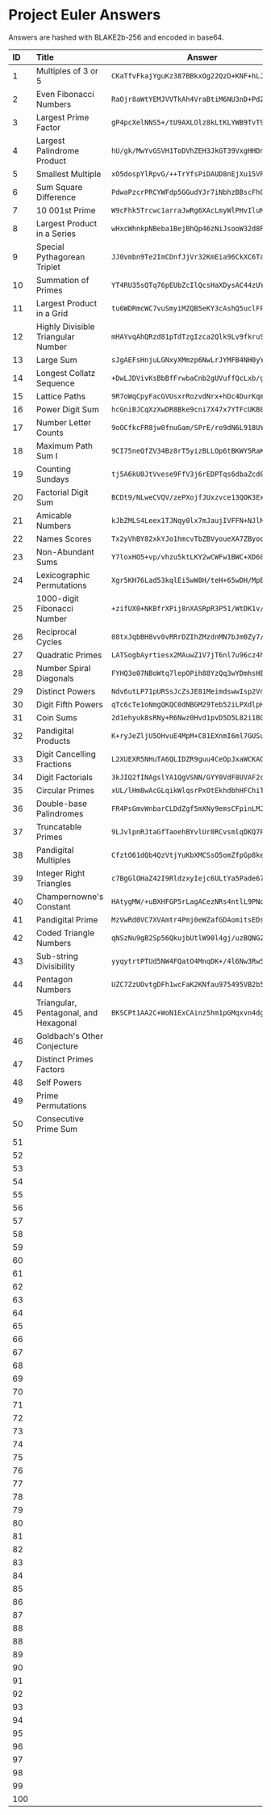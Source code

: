 # Project Euler Answers
Answers are hashed with BLAKE2b-256 and encoded in base64.

| ID | Title | Answer |
| :--- | :--- | --- |
| 1 |	Multiples of 3 or 5                           |```CKaTfvFkajYguKz387BBkxOg22QzD+KNF+hLJNZFZ9E=```|
| 2 | Even Fibonacci Numbers                        |```RaOjr8aWtYEMJVVTkAh4VraBtiM6NU3nD+Pd2Zu+2Gw=```|
| 3 | Largest Prime Factor                          |```gP4pcXelNNS5+/tU9AXLOlz8kLtKLYWB9TvT93JRLu8=```|
| 4 |	Largest Palindrome Product                    |```hU/gk/MwYvGSVH1ToDVhZEH3JkGT39VxgHHDnKcHoo8=```|
| 5 | Smallest Multiple                             |```xO5dospYlRpvG/++TrYfsPiDAUD8nEjXu15VR9a35PM=```|
| 6 |	Sum Square Difference                         |```PdwaPzcrPRCYWFdp5GGudYJr7iNbhzBBscFhGElrFJE=```|
| 7 | 10 001st Prime                                |```W9cFhk5Trcwc1arraJwRg6XAcLmyWlPHvIluM9tGXVs=```|
| 8 | Largest Product in a Series                   |```wHxcWhnkpNBeba1BejBhQp46zNiJsooW32d8R34mtwE=```|
| 9 | Special Pythagorean Triplet                   |```JJ0vmbn9Te2ImCDnfJjVr32KmEia96CkXC6Ta9oQCc4=```|
| 10 | Summation of Primes                          |```YT4RU35sQTq76pEUbZcIlQcsHaXDysAC44zUYYXvv7M=```|
| 11 | Largest Product in a Grid                    |```tu6WDRmcWC7vuSmyiMZQB5eKY3cAshQ5uclFPqLDCdI=```|
| 12 | Highly Divisible Triangular Number           |```mHAYvqAhQRzd81pTdTzgIzca2Qlk9Lv9fkruSpga6+0=```|
| 13 | Large Sum                                    |```sJgAEFsHnjuLGNxyXMmzp6NwLrJYMFB4NH0yY4HGE8k=```|
| 14 | Longest Collatz Sequence                     |```+DwLJDVivKsBbBfFrwbaCnb2gUVuffQcLxb/gfKFEvE=```|
| 15 | Lattice Paths                                |```9R7oWqCpyFacGVUsxrRozvdNrx+hDc4DurKqmJ81KKw=```|
| 16 | Power Digit Sum                              |```hcGniBJCqXzXwDR8Bke9cni7X47x7YTFcUKB8C2Ih+U=```|
| 17 | Number Letter Counts                         |```9oOCfkcFR8jw0fnuGam/SPrE/ro9dN6L918UYJKx4bM=```|
| 18 | Maximum Path Sum I                           |```9CI75neQfZV34Bz8rT5yizBLLOp6tBKWY5RaKXQCpyw=```|  
| 19 | Counting Sundays                             |```tj5A6kU0JtVvese9FfV3j6rEDPTqs6dbaZcd0EuJJ/w=```|
| 20 | Factorial Digit Sum                          |```BCDt9/NLweCVQV/zePXojfJUxzvce13QOK3ExQ4lg44=```|
| 21 | Amicable Numbers                             |```kJbZMLS4Leex1TJNqy0lx7mJaujIVFFN+NJlMzQIW+s=```|
| 22 | Names Scores                                 |```Tx2yVhBY82xkYJo1hmcvTbZBVyoueXA7ZByoqZBqPjg=```|
| 23 | Non-Abundant Sums                            |```Y7loxHO5+vp/vhzu5ktLKY2wCWFw1BWC+XD60VHi94c=```|
| 24 | Lexicographic Permutations                   |```Xgr5KH76Lad53kqlEi5wW8H/teH+65wDH/MpBXlqB5w=```|
| 25 | 1000-digit Fibonacci Number                  |```+zifUX0+NKBfrXPij8nXASRpR3P51/WtDK1v/o4QNlE=```|
| 26 | Reciprocal Cycles                            |```08txJqbBH8vv0vRRrDZIhZMzdnMN7bJm0Zy7/TB07WQ=```|
| 27 | Quadratic Primes                             |```LATSogbAyrtiesx2MAuwZ1V7jT6nl7u96cz4h0nM42k=```|
| 28 | Number Spiral Diagonals                      |```FYHQ3o07NBoWtq7lepOPih88YzQq3wYDmhsHEe7uHII=```|
| 29 | Distinct Powers                              |```Ndv6utLP71pURSsJcZsJE81MeimdswwIsp2Vnki6bqA=```|
| 30 | Digit Fifth Powers                           |```qTc6cTe1oNmgQKQC0dNBGM29Teb52iLPXdlpHG1O6vI=```|
| 31 | Coin Sums                                    |```2d1ehyuk8sRNy+R6Nwz0Hvd1pvD5D5L82i1BOSyEAYY=```|
| 32 | Pandigital Products                          |```K+ryJeZljU5OHvuE4MpM+C81EXnmI6ml7GUSuas6fjM=```|
| 33 | Digit Cancelling Fractions                   |```L2XUEXR5NHuTA6QLIDZR9guu4CeOpJxaWCKAGfQMXkg=```|
| 34 | Digit Factorials                             |```3kJIQ2fINAgslYA1QgVSNN/GYY0VdF8UVAF2crL8OrY=```|
| 35 | Circular Primes                              |```xUL/lHm8wAcGLqikWlqsrPxOtEkhdbhHFChiTIGuJMM=```|
| 36 | Double-base Palindromes                      |```FR4PsGmvWnbarCLDdZgf5mXNy9emsCFpinLMJ04nbdk=```|
| 37 | Truncatable Primes                           |```9LJvlpnRJtaGfTaoehBYvlUr0RCvsmlqDKQ7P50ZcvA=```|
| 38 | Pandigital Multiples                         |```CfztO61dQb4QzVtjYuKbXMCSsO5omZfpGp8keTs8bLk=```|
| 39 | Integer Right Triangles                      |```c7BgGlOHaZ42I9RldzxyIejc6ULtYa5Pade67W753YA=```|
| 40 | Champernowne's Constant                      |```HAtygMW/+uBXHFGP5rLagACezNRs4ntlL9PNqx5AUdQ=```|
| 41 | Pandigital Prime                             |```MzVwRd0VC7XVAmtr4Pmj0eWZafGDAomitsEDsjcYZnA=```|
| 42 | Coded Triangle Numbers                       |```qNSzNu9gB2Sp56QkujbUtlW90l4gj/uzBQNG2HBV7MA=```|
| 43 | Sub-string Divisibility                      |```yyqytrtPTUd5NW4FQatO4MnqDK+/4l6Nw3RwSZVtXaU=```|
| 44 | Pentagon Numbers                             |```UZC7ZzUOvtgDFh1wcFaK2KNfau975495VB2b5NhpIv4=```|
| 45 | Triangular, Pentagonal, and Hexagonal        |```BKSCPt1AA2C+WoN1ExCAinz5hm1pGMqxvn4dgeZTuGE=```|
| 46 | Goldbach's Other Conjecture                  | |
| 47 | Distinct Primes Factors                      | |
| 48 | Self Powers                                  | |
| 49 | Prime Permutations                           | |
| 50 | Consecutive Prime Sum                        | |
| 51 |                                              | |
| 52 |                                              | |
| 53 |                                              | |
| 54 |                                              | |
| 55 |                                              | |
| 56 |                                              | |
| 57 |                                              | |
| 58 |                                              | |
| 59 |                                              | |
| 60 |                                              | |
| 61 |                                              | |
| 62 |                                              | |
| 63 |                                              | |
| 64 |                                              | |
| 65 |                                              | |
| 66 |                                              | |
| 67 |                                              | |
| 68 |                                              | |
| 69 |                                              | |
| 70 |                                              | |
| 71 |                                              | |
| 72 |                                              | |
| 73 |                                              | |
| 74 |                                              | |
| 75 |                                              | |
| 76 |                                              | |
| 77 |                                              | |
| 78 |                                              | |
| 79 |                                              | |
| 80 |                                              | |
| 81 |                                              | |
| 82 |                                              | |
| 83 |                                              | |
| 84 |                                              | |
| 85 |                                              | |
| 86 |                                              | |
| 87 |                                              | |
| 88 |                                              | |
| 88 |                                              | |
| 89 |                                              | |
| 90 |                                              | |
| 91 |                                              | |
| 92 |                                              | |
| 93 |                                              | |
| 94 |                                              | |
| 95 |                                              | |
| 96 |                                              | |
| 97 |                                              | |
| 98 |                                              | |
| 99 |                                              | |
| 100 |                                              | |
